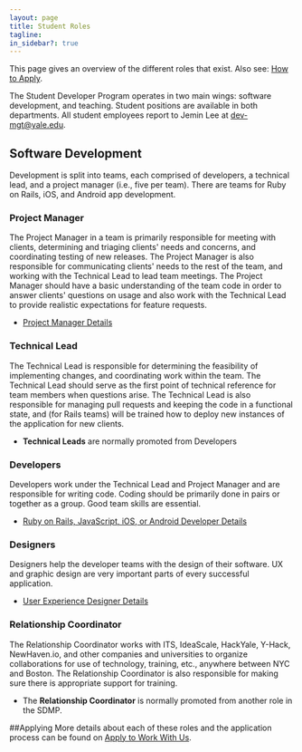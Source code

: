 ```yaml
---
layout: page
title: Student Roles
tagline:
in_sidebar?: true
---
```


This page gives an overview of the different roles that exist. Also see:
[How to Apply](/apply.html).

The Student Developer Program operates in two main wings\: software development,
and teaching. Student positions are available in both departments. All student
employees report to Jemin Lee at [dev-mgt@yale.edu](mailto:dev-mgt@yale.edu).


## Software Development
Development is split into teams, each comprised of developers, a technical lead,
 and a project manager (i.e., five per team). There are teams for Ruby on Rails,
  iOS, and Android app development.

### Project Manager
The Project Manager in a team is primarily responsible for meeting with clients,
 determining and triaging clients' needs and concerns, and coordinating testing
 of new releases. The Project Manager is also responsible for communicating
 clients' needs to the rest of the team, and working with the Technical Lead to
 lead team meetings. The Project Manager should have a basic understanding of
 the team code in order to answer clients' questions on usage and also work with
  the Technical Lead to provide realistic expectations for feature requests.

* [Project Manager Details](/jobs/projectmanager.html)

### Technical Lead
The Technical Lead is responsible for determining the feasibility of
implementing changes, and coordinating work within the team. The Technical Lead
should serve as the first point of technical reference for team members when
questions arise. The Technical Lead is also responsible for managing pull
requests and keeping the code in a functional state, and (for Rails teams) will
be trained how to deploy new instances of the application for new clients.

* **Technical Leads** are normally promoted from Developers

### Developers
Developers work under the Technical Lead and Project Manager and are responsible
for writing code. Coding should be primarily done in pairs or together as a
group. Good team skills are essential.

* [Ruby on Rails, JavaScript, iOS, or Android Developer Details](/jobs/developer.html)

### Designers
Designers help the developer teams with the design of their software. UX and
graphic design are very important parts of every successful application.

* [User Experience Designer Details](/jobs/uxdesigner.html)

### Relationship Coordinator
The Relationship Coordinator works with ITS, IdeaScale, HackYale, Y-Hack,
NewHaven.io, and other companies and universities to organize collaborations for
 use of technology, training, etc., anywhere between NYC and Boston. The
 Relationship Coordinator is also responsible for making sure there is
 appropriate support for training.

* The **Relationship Coordinator** is normally promoted from another role in the SDMP.

<!--
## Teaching
The Developer Program offers a Ruby on Rails training course, not-for-credit,
each semester. Positions are available to make this happen.

### Head Teaching Fellow
The Head Teaching Fellow coordinates course plans with ITS full-time staff, and
works with the other teaching fellows to lead class each week.

* The **Head Teaching Fellow** is normally promoted from Teaching Fellows.

### Teaching Fellows
Teaching fellows work with the Head TF to make each semester's course possible.

* [Ruby on Rails course TA Details](/jobs/courseta.html)
-->

##Applying
More details about each of these roles and the application process can be found
on [Apply to Work With Us](/apply.html).
